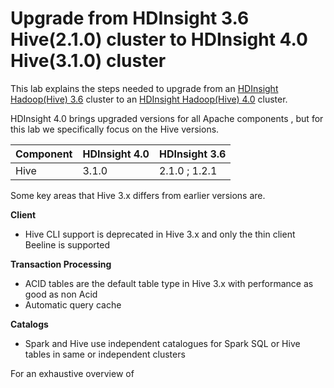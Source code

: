#  Upgrade from HDInsight 3.6 Hive(2.1.0) cluster to HDInsight 4.0 Hive(3.1.0) cluster 

This lab explains the steps needed to upgrade from an [HDInsight Hadoop(Hive) 3.6](https://docs.microsoft.com/en-us/azure/hdinsight/hdinsight-release-notes-archive) cluster to an [HDInsight Hadoop(Hive) 4.0](https://docs.microsoft.com/en-us/azure/hdinsight/hdinsight-version-release) cluster.

HDInsight 4.0 brings upgraded versions for all Apache components , but for this lab we specifically focus on the Hive versions. 

|Component| HDInsight 4.0 | HDInsight 3.6 |
|--|--|--|
|Hive| 3.1.0 |2.1.0 ; 1.2.1| 

Some key areas that Hive 3.x differs from earlier versions are.

 **Client** 

 - Hive CLI support is deprecated in Hive 3.x and only the thin client
   Beeline is supported

**Transaction Processing** 

 - ACID tables are the default table type in Hive 3.x with performance as good as non Acid
 - Automatic query cache

 **Catalogs** 

 - Spark and Hive use independent catalogues for Spark SQL or Hive
   tables in same or independent clusters

 For an exhaustive overview of 

<!--stackedit_data:
eyJoaXN0b3J5IjpbOTc1MTQzNjEwLC0xMjU3MjE1Mjk5LDE2ND
U3NTc0NiwxMDEwNTY1MDc0LC0xODEyOTU3OTU3LC03NzM1NDU1
NDQsMTQwNDc1Nzc2OSwtMjA5NDkyMTgzMCwtNzg5Mzk4NTQsLT
E5OTM2MTIwMTksOTE4NjcwMTEyLC0xODY2NTU2MDIwLC0xMDg1
MTg2NzE2LC0yMzMwMTE4NiwtMTM4ODI4NTE0M119
-->